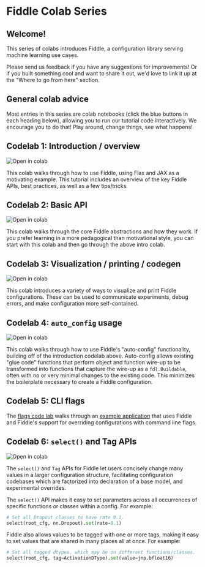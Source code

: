 # Fiddle Colab Series

<!--#include file="google/colabs_header.md"-->

## Welcome!

This series of colabs introduces Fiddle, a configuration library serving machine
learning use cases.

Please send us feedback if you have any suggestions for improvements! Or if you
built something cool and want to share it out, we'd love to link it up at the
"Where to go from here" section.


## General colab advice

Most entries in this series are colab notebooks (click the blue buttons in each
heading below), allowing you to run our tutorial code interactively. We
encourage you to do that! Play around, change things, see what happens!

<!--#include file="google/colabs_instructions.md"-->

## Codelab 1: Introduction / overview

<a href="https://colab.sandbox.google.com/github/google/fiddle/blob/main/fiddle/examples/colabs/fiddle_tutorial_with_flax.ipynb" target="_parent"><img src="https://colab.research.google.com/assets/colab-badge.svg" alt="Open in colab" style="float:left"/></a><br>

This colab walks through how to use Fiddle, using Flax and JAX as a motivating
example. This tutorial includes an overview of the key Fiddle APIs, best
practices, as well as a few tips/tricks.

## Codelab 2: Basic API

<a href="https://colab.sandbox.google.com/github/google/fiddle/blob/main/fiddle/examples/colabs/basic_api.ipynb" target="_parent"><img src="https://colab.research.google.com/assets/colab-badge.svg" alt="Open in colab" style="float:left"/></a><br>

This colab walks through the core Fiddle abstractions and how they work. If you
prefer learning in a more pedagogical than motivational style, you can start
with this colab and then go through the above intro colab.

## Codelab 3: Visualization / printing / codegen

<a href="https://colab.sandbox.google.com/github/google/fiddle/blob/main/fiddle/examples/colabs/visualization_printing_codegen.ipynb" target="_parent"><img src="https://colab.research.google.com/assets/colab-badge.svg" alt="Open in colab" style="float:left"/></a><br>

This colab introduces a variety of ways to visualize and print Fiddle
configurations. These can be used to communicate experiments, debug errors, and
make configuration more self-contained.

## Codelab 4: `auto_config` usage

<a href="https://colab.sandbox.google.com/github/google/fiddle/blob/main/fiddle/examples/colabs/auto_config.ipynb" target="_parent"><img src="https://colab.research.google.com/assets/colab-badge.svg" alt="Open in colab" style="float:left"/></a><br>

This colab walks through how to use Fiddle's "auto-config" functionality,
building off of the introduction codelab above. Auto-config allows existing
"glue code" functions that perform object and function wire-up to be transformed
into functions that capture the wire-up as a `fdl.Buildable`, often with no or
very minimal changes to the existing code. This minimizes the boilerplate
necessary to create a Fiddle configuration.

## Codelab 5: CLI flags

The [flags code lab](flags_code_lab.md) walks through an
[example application](http://github.com/google/fiddle/tree/main/fiddle/absl_flags/example)
that uses Fiddle and Fiddle's support for overriding configurations with command
line flags.

## Codelab 6: `select()` and Tag APIs

<a href="https://colab.sandbox.google.com/github/google/fiddle/blob/main/fiddle/examples/colabs/select_and_tag_apis.ipynb" target="_parent"><img src="https://colab.research.google.com/assets/colab-badge.svg" alt="Open in colab" style="float:left"/></a><br>

The `select()` and `Tag` APIs for Fiddle let users concisely change many values
in a larger configuration structure, facilitating configuration codebases which
are factorized into declaration of a base model, and experimental overrides.

The `select()` API makes it easy to set parameters across all occurrences of
specific functions or classes within a config. For example:

```python
# Set all Dropout classes to have rate 0.1.
select(root_cfg, nn.Dropout).set(rate=0.1)
```

Fiddle also allows values to be tagged with one or more tags, making it easy to
set values that are shared in many places all at once. For example:

```python
# Set all tagged dtypes, which may be on different functions/classes.
select(root_cfg, tag=ActivationDType).set(value=jnp.bfloat16)
```

<!--#include file="google/colabs_internal.md"-->
